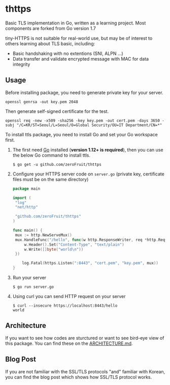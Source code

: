 # thttps

Basic TLS implementation in Go, written as a learning project. Most components are forked from Go version 1.7

tiny-HTTPS is not suitable for real-world use, but may be of interest to others learning about TLS basic, including:

- Basic handshaking with no extentions (SNI, ALPN ...)
- Data transfer and validate encrypted message with MAC for data integrity 



## Usage

Before installing package, you need to generate private key for your server.

```
openssl genrsa -out key.pem 2048
```

Then generate self-signed certificate for the test.

```
openssl req -new -x509 -sha256 -key key.pem -out cert.pem -days 3650 -subj "/C=KR/ST=Seoul/L=Seoul/O=Global Security/OU=IT Department/CN=*"
```



To install ttls package, you need to install Go and set your Go workspace first.

1. The first need [Go](https://golang.org/) installed (**version 1.12+ is required**), then you can use the below Go command to install ttls.

   ```
   $ go get -u github.com/zeroFruit/thttps
   ```

2. Configure your HTTPS server code on `server.go`  (private key, certificate files must be on the same directory)

   ```go
   package main
   
   import (
   	"log"
   	"net/http"
   
   	"github.com/zeroFruit/thttps"
   )
   
   func main() {
   	mux := http.NewServeMux()
   	mux.HandleFunc("/hello", func(w http.ResponseWriter, req *http.Request) {
   		w.Header().Set("Content-Type", "text/plain")
   		w.Write([]byte("world\n"))
   	})
   
       log.Fatal(https.Listen(":8443", "cert.pem", "key.pem", mux))
   }
   ```

3. Run your server

   ```
   $ go run server.go
   ```

4. Using curl you can send HTTP request on your server

   ```
   $ curl --insecure https://localhost:8443/hello
   world
   ```

   

## Architecture 

If you want to see how codes are sturctured or want to see bird-eye view of this package. You can find these on the [ARCHITECTURE.md](./docs/ARCHITECTURE.md).



## Blog Post

If you are not familiar with the SSL/TLS protocols "and" familiar with Korean, you can find the blog post which shows how SSL/TLS protocol works.